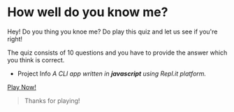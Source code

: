 # How well do you know me?

Hey! Do you thing you knoe me? Do play this quiz and let us see if you're right!

The quiz consists of 10 questions and you have to provide the answer which you think is correct.


- Project Info
_A CLI app written in **javascript** using Repl.it platform._

[Play Now!](https://replit.com/@bhumika27/End-Game?embed=1&output=1 "Quiz- How well you know me?")

>Thanks for playing!
